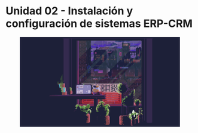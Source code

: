 # Unidad 02 - Instalación y configuración de sistemas ERP-CRM

<div align=center>
    <img src="../../extras/view.gif" alt="view" width="85%">
</div>